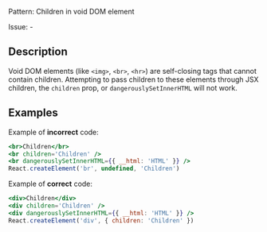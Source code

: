 Pattern: Children in void DOM element

Issue: -

## Description

Void DOM elements (like `<img>`, `<br>`, `<hr>`) are self-closing tags that cannot contain children. Attempting to pass children to these elements through JSX children, the `children` prop, or `dangerouslySetInnerHTML` will not work.

## Examples

Example of **incorrect** code:
```jsx
<br>Children</br>
<br children='Children' />
<br dangerouslySetInnerHTML={{ __html: 'HTML' }} />
React.createElement('br', undefined, 'Children')
```

Example of **correct** code:
```jsx
<div>Children</div>
<div children='Children' />
<div dangerouslySetInnerHTML={{ __html: 'HTML' }} />
React.createElement('div', { children: 'Children' })
```